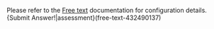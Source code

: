 Please refer to the [Free text](https://docs.codio.com/courses/assessments/#free-text_1) documentation for configuration details.
{Submit Answer!|assessment}(free-text-432490137)
